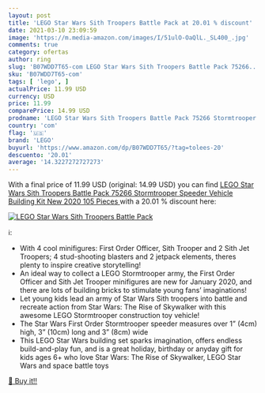 ```yaml
---
layout: post
title: 'LEGO Star Wars Sith Troopers Battle Pack at 20.01 % discount'
date: 2021-03-10 23:09:59
image: 'https://m.media-amazon.com/images/I/51ulO-OaQlL._SL400_.jpg'
comments: true
category: ofertas
author: ring
slug: 'B07WDD7T65-com LEGO Star Wars Sith Troopers Battle Pack 75266...'
sku: 'B07WDD7T65-com'
tags: [ 'lego', ]
actualPrice: 11.99 USD
currency: USD
price: 11.99
comparePrice: 14.99 USD
prodname: 'LEGO Star Wars Sith Troopers Battle Pack 75266 Stormtrooper Speeder Vehicle Building Kit  New 2020  105 Pieces '
country: 'com'
flag: '🇺🇸'
brand: 'LEGO'
buyurl: 'https://www.amazon.com/dp/B07WDD7T65/?tag=tolees-20'
descuento: '20.01'
average: '14.3227272727273'
---
```


With a final price of 11.99 USD (original: 14.99 USD) you can find [LEGO Star Wars Sith Troopers Battle Pack 75266 Stormtrooper Speeder Vehicle Building Kit  New 2020  105 Pieces ](https://www.amazon.com/dp/B07WDD7T65/?tag=tolees-20) with a  20.01 % discount here:

[![LEGO Star Wars Sith Troopers Battle Pack](https://m.media-amazon.com/images/I/51ulO-OaQlL._SL400_.jpg)](https://www.amazon.com/dp/B07WDD7T65/?tag=tolees-20)

ℹ️:

- With 4 cool minifigures: First Order Officer, Sith Trooper and 2 Sith Jet Troopers; 4 stud-shooting blasters and 2 jetpack elements, theres plenty to inspire creative storytelling!
- An ideal way to collect a LEGO Stormtrooper army, the First Order Officer and Sith Jet Trooper minifigures are new for January 2020, and there are lots of building bricks to stimulate young fans’ imaginations!
- Let young kids lead an army of Star Wars Sith troopers into battle and recreate action from Star Wars: The Rise of Skywalker with this awesome LEGO Stormtrooper construction toy vehicle!
- The Star Wars First Order Stormtrooper speeder measures over 1” (4cm) high, 3” (10cm) long and 3” (8cm) wide
- This LEGO Star Wars building set sparks imagination, offers endless build-and-play fun, and is a great holiday, birthday or anyday gift for kids ages 6+ who love Star Wars: The Rise of Skywalker, LEGO Star Wars and space battle toys

[🛒 Buy it!!](https://www.amazon.com/dp/B07WDD7T65/?tag=tolees-20)
